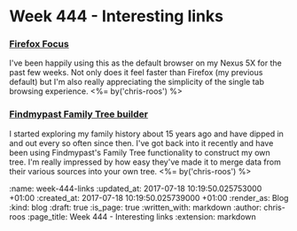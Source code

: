 Week 444 - Interesting links
============================

### [Firefox Focus](https://blog.mozilla.org/blog/2017/06/20/firefox-focus-new-to-android-blocks-annoying-ads-and-protects-your-privacy/)

I've been happily using this as the default browser on my Nexus 5X for the past few weeks. Not only does it feel faster than Firefox (my previous default) but I'm also really appreciating the simplicity of the single tab browsing experience. <%= by('chris-roos') %>

### [Findmypast Family Tree builder](https://www.findmypast.co.uk/family-tree)

I started exploring my family history about 15 years ago and have dipped in and out every so often since then. I've got back into it recently and have been using Findmypast's Family Tree functionality to construct my own tree. I'm really impressed by how easy they've made it to merge data from their various sources into your own tree. <%= by('chris-roos') %>

:name: week-444-links
:updated_at: 2017-07-18 10:19:50.025753000 +01:00
:created_at: 2017-07-18 10:19:50.025739000 +01:00
:render_as: Blog
:kind: blog
:draft: true
:is_page: true
:written_with: markdown
:author: chris-roos
:page_title: Week 444 - Interesting links
:extension: markdown

